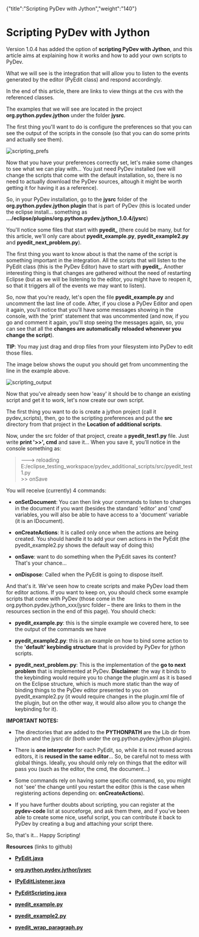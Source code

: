 {"title":"Scripting PyDev with Jython","weight":"140"} 

# Scripting PyDev with Jython

Version 1.0.4 has added the option of **scripting PyDev with Jython**, and this article aims at explaining how it works and how to add your own scripts to PyDev.

What we will see is the integration that will allow you to listen to the events generated by the editor (PyEdit class) and respond accordingly.

In the end of this article, there are links to view things at the cvs with the referenced classes.

The examples that we will see are located in the project **org.python.pydev.jython** under the folder **jysrc**.

The first thing you'll want to do is configure the preferences so that you can see the output of the scripts in the console (so that you can do some prints and actually see them).

![scripting_prefs](/Images/appc/pydev.org/images/scripting/scripting_prefs.png)

Now that you have your preferences correctly set, let's make some changes to see what we can play with... You just need PyDev installed (we will change the scripts that come with the default installation, so, there is no need to actually download the PyDev sources, altough it might be worth getting it for having it as a reference).

So, in your PyDev installation, go to the **jysrc** folder of the **org.python.pydev.jython plugin** that is part of PyDev (this is located under the eclipse install... something as **.../eclipse/plugins/org.python.pydev.jython\_1.0.4/jysrc**)

You'll notice some files that start with **pyedit\_** (there could be many, but for this article, we'll only care about **pyedit\_example.py**, **pyedit\_example2.py** and **pyedit\_next\_problem.py**).

The first thing you want to know about is that the name of the script is something important in the integration. All the scripts that will listen to the PyEdit class (this is the PyDev Editor) have to start with **pyedit\_**. Another interesting thing is that changes are gathered without the need of restarting Eclipse (but as we will be listening to the editor, you might have to reopen it, so that it triggers all of the events we may want to listen).

So, now that you're ready, let's open the file **pyedit\_example.py** and uncomment the last line of code. After, if you close a PyDev Editor and open it again, you'll notice that you'll have some messages showing in the console, with the 'print' statement that was uncommented (and now, if you go and comment it again, you'll stop seeing the messages again, so, you can see that all the **changes are automatically reloaded whenever you change the script**).

**TIP**: You may just drag and drop files from your filesystem into PyDev to edit those files.

The image below shows the ouput you should get from uncommenting the line in the example above.

![scripting_output](/Images/appc/pydev.org/images/scripting/scripting_output.png)

Now that you've already seen how 'easy' it should be to change an existing script and get it to work, let's now create our own script.

The first thing you want to do is create a jython project (call it pydev\_scripts), then, go to the scripting preferences and put the **src** directory from that project in the **Location of additional scripts**.

Now, under the src folder of that project, create a **pyedit\_test1.py** file. Just write **print '>>', cmd** and save it... When you save it, you'll notice in the console something as:

> \---> reloading  
> E:/eclipse\_testing\_workspace/pydev\_additional\_scripts/src/pyedit\_test1.py  
> \>> onSave

You will receive (currently) 4 commands:

*   **onSetDocument**: You can then link your commands to listen to changes in the document if you want (besides the standard 'editor' and 'cmd' variables, you will also be able to have access to a 'document' variable (it is an IDocument).
    
*   **onCreateActions**: It is called only once when the actions are being created. You should handle it to add your own actions in the PyEdit (the pyedit\_example2.py shows the default way of doing this)
    
*   **onSave**: want to do something when the PyEdit saves its content? That's your chance...
    
*   **onDispose**: Called when the PyEdit is going to dispose itself.
    

And that's it. We've seen how to create scripts and make PyDev load them for editor actions. If you want to keep on, you should check some example scripts that come with PyDev (those come in the org.python.pydev.jython\_xxx/jysrc folder – there are links to them in the resources section in the end of this page). You should check:

*   **pyedit\_example.py**: this is the simple example we covered here, to see the output of the commands we have
    
*   **pyedit\_example2.py**: this is an example on how to bind some action to the **'default' keybindig structure** that is provided by PyDev for jython scripts.
    
*   **pyedit\_next\_problem.py**: This is the implementation of the **go to next problem** that is implemented at PyDev. **Disclaimer**: the way it binds to the keybinding would require you to change the plugin.xml as it is based on the Eclipse structure, which is much more static than the way of binding things to the PyDev editor presented to you on pyedit\_example2.py (it would require changes in the plugin.xml file of the plugin, but on the other way, it would also allow you to change the keybinding for it).
    

**IMPORTANT NOTES:**

*   The directories that are added to the **PYTHONPATH** are the Lib dir from jython and the jysrc dir (both under the org.python.pydev.jython plugin).
    
*   There is **one interpreter** for each PyEdit, so, while it is not reused across editors, it is **reused in the same editor**... So, be careful not to mess with global things. Ideally, you should only rely on things that the editor will pass you (such as the editor, the cmd, the document...)
    
*   Some commands rely on having some specific command, so, you might not 'see' the change until you restart the editor (this is the case when registering actions depending on: **onCreateActions**).
    
*   If you have further doubts about scripting, you can register at the **pydev-code** list at sourceforge, and ask them there, and if you've been able to create some nice, useful script, you can contribute it back to PyDev by creating a bug and attaching your script there.
    

So, that's it... Happy Scripting!

**Resources** (links to github)

*   **[PyEdit.java](http://github.com/aptana/Pydev/blob/f742ccc87a78a0dbf5fcd618561b3a91cdfbf5f5/plugins/org.python.pydev/src/org/python/pydev/editor/PyEdit.java)**
    
*   **[org.python.pydev.jythor/jysrc](http://github.com/aptana/Pydev/tree/f742ccc87a78a0dbf5fcd618561b3a91cdfbf5f5/plugins/org.python.pydev.jython/jysrc)**
    
*   **[IPyEditListener.java](http://github.com/aptana/Pydev/blob/f742ccc87a78a0dbf5fcd618561b3a91cdfbf5f5/plugins/org.python.pydev/src/org/python/pydev/editor/IPyEditListener.java)**
    
*   **[PyEditScripting.java](http://github.com/aptana/Pydev/blob/f742ccc87a78a0dbf5fcd618561b3a91cdfbf5f5/plugins/org.python.pydev/src/org/python/pydev/editor/scripting/PyEditScripting.java)**
    
*   **[pyedit\_example.py](http://github.com/aptana/Pydev/blob/f742ccc87a78a0dbf5fcd618561b3a91cdfbf5f5/plugins/org.python.pydev.jython/jysrc/pyedit_example.py)**
    
*   **[pyedit\_example2.py](http://github.com/aptana/Pydev/blob/f742ccc87a78a0dbf5fcd618561b3a91cdfbf5f5/plugins/org.python.pydev.jython/jysrc/pyedit_example2.py)**
    
*   **[pyedit\_wrap\_paragraph.py](http://github.com/aptana/Pydev/blob/f742ccc87a78a0dbf5fcd618561b3a91cdfbf5f5/plugins/org.python.pydev.jython/jysrc/pyedit_wrap_paragraph.py)**
